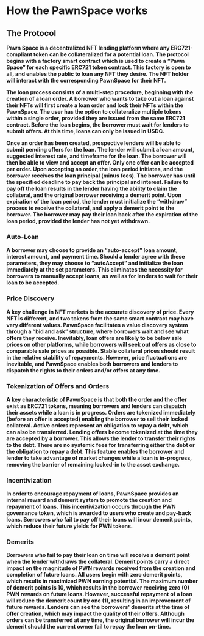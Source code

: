 # How the PawnSpace works

## **The Protocol**

**Pawn Space is a decentralized NFT lending platform where any ERC721-compliant token can be collateralized for a potential loan. The protocol begins with a factory smart contract which is used to create a “Pawn Space” for each specific ERC721 token contract. This factory is open to all, and enables the public to loan any NFT they desire. The NFT holder will interact with the corresponding PawnSpace for their NFT.**    


**The loan process consists of a multi-step procedure, beginning with the creation of a loan order. A borrower who wants to take out a loan against their NFTs will first create a loan order and lock their NFTs within the PawnSpace. The user has the option to collateralize multiple tokens within a single order, provided they are issued from the same ERC721 contract. Before the loan begins, the borrower must wait for lenders to submit offers. At this time, loans can only be issued in USDC.**   


**Once an order has been created, prospective lenders will be able to submit pending offers for the loan. The lender will submit a loan amount, suggested interest rate, and timeframe for the loan. The borrower will then be able to view and accept an offer. Only one offer can be accepted per order. Upon accepting an order, the loan period initiates, and the borrower receives the loan principal \(minus fees\). The borrower has until the specified deadline to pay back the principal and interest. Failure to pay off the loan results in the lender having the ability to claim the collateral, and the original borrower receiving a demerit point. Upon expiration of the loan period, the lender must initialize the “withdraw” process to receive the collateral, and apply a demerit point to the borrower. The borrower may pay their loan back after the expiration of the loan period, provided the lender has not yet withdrawn.**  


### **Auto-Loan**

**A borrower may choose to provide an “auto-accept” loan amount, interest amount, and payment time. Should a lender agree with these parameters, they may choose to “autoAccept” and initialize the loan immediately at the set parameters. This eliminates the necessity for borrowers to manually accept loans, as well as for lenders to wait for their loan to be accepted.**  


### **Price Discovery**

**A key challenge in NFT markets is the accurate discovery of price. Every NFT is different, and two tokens from the same smart contract may have very different values. PawnSpace facilitates a value discovery system through a “bid and ask” structure, where borrowers wait and see what offers they receive. Inevitably, loan offers are likely to be below sale prices on other platforms, while borrowers will seek out offers as close to comparable sale prices as possible. Stable collateral prices should result in the relative stability of repayments. However, price fluctuations are inevitable, and PawnSpace enables both borrowers and lenders to dispatch the rights to their orders and/or offers at any time.**  


### **Tokenization of Offers and Orders**

**A key characteristic of PawnSpace is that both the order and the offer exist as ERC721 tokens, meaning borrowers and lenders can dispatch their assets while a loan is in progress. Orders are tokenized immediately \(before an offer is accepted\) enabling the borrower to sell their locked collateral. Active orders represent an obligation to repay a debt, which can also be transferred. Lending offers become tokenized at the time they are accepted by a borrower. This allows the lender to transfer their rights to the debt. There are no systemic fees for transferring either the debt or the obligation to repay a debt. This feature enables the borrower and lender to take advantage of market changes while a loan is in-progress, removing the barrier of remaining locked-in to the asset exchange.**  


### **Incentivization**

**In order to encourage repayment of loans, PawnSpace provides an internal reward and demerit system to promote the creation and repayment of loans. This incentivization occurs through the PWN governance token, which is awarded to users who create and pay-back loans. Borrowers who fail to pay off their loans will incur demerit points, which reduce their future yields for PWN tokens.**  


### **Demerits**

**Borrowers who fail to pay their loan on time will receive a demerit point when the lender withdraws the collateral. Demerit points carry a direct impact on the magnitude of PWN rewards received from the creation and completion of future loans. All users begin with zero demerit points, which results in maximized PWN earning potential. The maximum number of demerit points is 10, which results in the borrower receiving zero \(0\) PWN rewards on future loans. However, successful repayment of a loan will reduce the demerit count by one \(1\), resulting in an improvement of future rewards. Lenders can see the borrowers' demerits at the time of offer creation, which may impact the quality of their offers. Although orders can be transferred at any time, the original borrower will incur the demerit should the current owner fail to repay the loan on-time.**  


